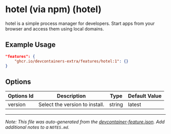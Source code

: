 
# hotel (via npm) (hotel)

hotel is a simple process manager for developers. Start apps from your browser and access them using local domains.

## Example Usage

```json
"features": {
    "ghcr.io/devcontainers-extra/features/hotel:1": {}
}
```

## Options

| Options Id | Description | Type | Default Value |
|-----|-----|-----|-----|
| version | Select the version to install. | string | latest |



---

_Note: This file was auto-generated from the [devcontainer-feature.json](devcontainer-feature.json).  Add additional notes to a `NOTES.md`._
